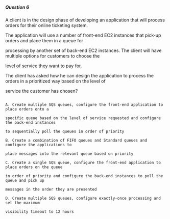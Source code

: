 ##### Question 6

A client is in the design phase of developing an application that will process
orders for their online ticketing system.

The application will use a number of front-end EC2 instances that pick-up orders
and place them in a queue for

processing by another set of back-end EC2 instances. The client will have
multiple options for customers to choose the

level of service they want to pay for.

The client has asked how he can design the application to process the orders in
a prioritized way based on the level of

service the customer has chosen?

```

A. Create multiple SQS queues, configure the front-end application to place orders onto a

specific queue based on the level of service requested and configure the back-end instances

to sequentially poll the queues in order of priority

B. Create a combination of FIFO queues and Standard queues and configure the applications to

place messages into the relevant queue based on priority

C. Create a single SQS queue, configure the front-end application to place orders on the queue

in order of priority and configure the back-end instances to poll the queue and pick up

messages in the order they are presented

D. Create multiple SQS queues, configure exactly-once processing and set the maximum

visibility timeout to 12 hours

```

